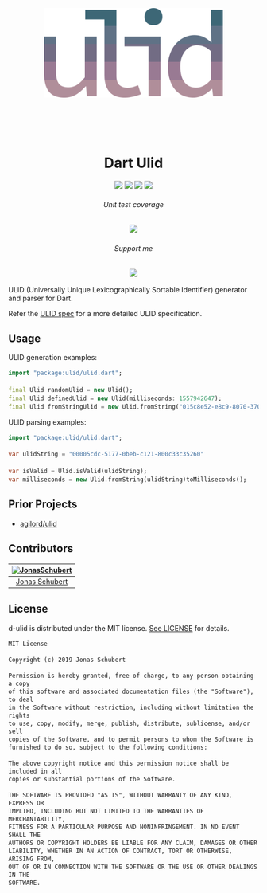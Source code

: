 <h1 align="center">
	<br>
	<br>
	<img width="360" src="logo.png" alt="ulid">
	<br>
	<br>
	<br>
</h1>

<p align="center"><h1 style="text-align: center;">Dart Ulid</h1></p>

<p align="center">
  <a href="./releases/tag/0.1.0"><img src="https://img.shields.io/badge/version-0.1.0-blue.svg"/></a>
  <a href="https://opensource.org/licenses/MIT"><img src="https://img.shields.io/badge/License-MIT-blue.svg"/></a>
  <a href="http://makeapullrequest.com"><img src="https://img.shields.io/badge/PRs-welcome-brightgreen.svg"/></a>
  <a href="https://github.com/JonasSchubert/d-ulid/"><img src="https://img.shields.io/github/stars/JonasSchubert/d-ulid.svg"/></a>
</p>

<p align="center"><h6 style="text-align: center;">Unit test coverage</h6></p>

<p align="center">
  <a href="./test"><img src="https://img.shields.io/badge/coverage-100%25-green.svg"/></a>
</p>

<p align="center"><h6 style="text-align: center;">Support me</h6></p>

<p align="center">
  <a href="https://www.paypal.me/GuepardoApps"><img src="https://img.shields.io/badge/paypal-support-blue.svg"/></a>
</p>

ULID (Universally Unique Lexicographically Sortable Identifier) generator and parser for Dart.

Refer the [ULID spec](https://github.com/ulid/spec) for a more detailed ULID specification.

## Usage

ULID generation examples:

```dart
import "package:ulid/ulid.dart";

final Ulid randomUlid = new Ulid();
final Ulid definedUlid = new Ulid(milliseconds: 1557942647);
final Ulid fromStringUlid = new Ulid.fromString("015c8e52-e8c9-8070-3709-877e5de58402");
```

ULID parsing examples:

```dart
import "package:ulid/ulid.dart";

var ulidString = "00005cdc-5177-0beb-c121-800c33c35260"

var isValid = Ulid.isValid(ulidString);
var milliseconds = new Ulid.fromString(ulidString)toMilliseconds();
```

## Prior Projects

- [agilord/ulid](https://github.com/agilord/ulid)

## Contributors

| [<img alt="JonasSchubert" src="https://avatars0.githubusercontent.com/u/21952813?v=4&s=117" width="117"/>](https://github.com/JonasSchubert) |
| :---------------------------------------------------------------------------------------------------------------------------------------: |
| [Jonas Schubert](https://github.com/JonasSchubert) |

## License

d-ulid is distributed under the MIT license. [See LICENSE](LICENSE.md) for details.

```
MIT License

Copyright (c) 2019 Jonas Schubert

Permission is hereby granted, free of charge, to any person obtaining a copy
of this software and associated documentation files (the "Software"), to deal
in the Software without restriction, including without limitation the rights
to use, copy, modify, merge, publish, distribute, sublicense, and/or sell
copies of the Software, and to permit persons to whom the Software is
furnished to do so, subject to the following conditions:

The above copyright notice and this permission notice shall be included in all
copies or substantial portions of the Software.

THE SOFTWARE IS PROVIDED "AS IS", WITHOUT WARRANTY OF ANY KIND, EXPRESS OR
IMPLIED, INCLUDING BUT NOT LIMITED TO THE WARRANTIES OF MERCHANTABILITY,
FITNESS FOR A PARTICULAR PURPOSE AND NONINFRINGEMENT. IN NO EVENT SHALL THE
AUTHORS OR COPYRIGHT HOLDERS BE LIABLE FOR ANY CLAIM, DAMAGES OR OTHER
LIABILITY, WHETHER IN AN ACTION OF CONTRACT, TORT OR OTHERWISE, ARISING FROM,
OUT OF OR IN CONNECTION WITH THE SOFTWARE OR THE USE OR OTHER DEALINGS IN THE
SOFTWARE.
```